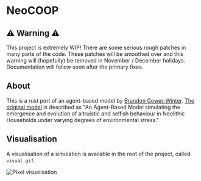 # NeoCOOP

## ⚠️ Warning ⚠️

This project is extremely WIP! There are some serious rough patches in many parts of the code. These patches will be smoothed over and this warning will (hopefully) be removed in November / December holidays. Documentation will follow soon after the primary fixes.

## About

This is a rust port of an agent-based model by [Brandon Gower-Winter](https://github.com/BrandonGower-Winter). [The original model](https://github.com/BrandonGower-Winter/NeoCOOP) is described as "An Agent-Based Model simulating the emergence and evolution of altruistic and selfish behaviour in Neolithic Households under varying degrees of environmental stress."

## Visualisation

A visualisation of a simulation is available in the root of the project, called `visual.gif`.

![Pixel visualisation](https://github.com/thesisyphean/neo/blob/main/visual.gif)
